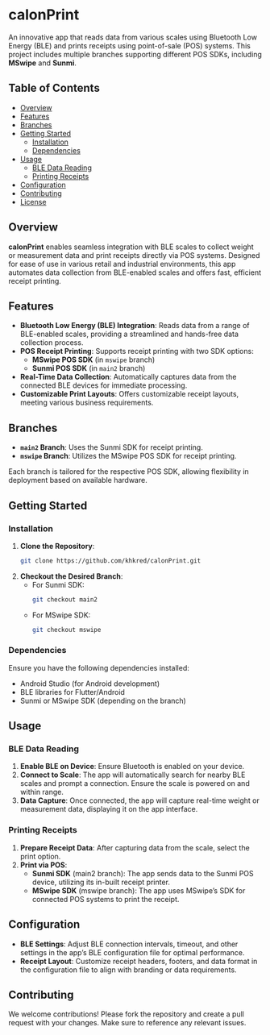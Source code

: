 # calonPrint

An innovative app that reads data from various scales using Bluetooth Low Energy (BLE) and prints receipts using point-of-sale (POS) systems. This project includes multiple branches supporting different POS SDKs, including **MSwipe** and **Sunmi**.

## Table of Contents

- [Overview](#overview)
- [Features](#features)
- [Branches](#branches)
- [Getting Started](#getting-started)
  - [Installation](#installation)
  - [Dependencies](#dependencies)
- [Usage](#usage)
  - [BLE Data Reading](#ble-data-reading)
  - [Printing Receipts](#printing-receipts)
- [Configuration](#configuration)
- [Contributing](#contributing)
- [License](#license)

## Overview

**calonPrint** enables seamless integration with BLE scales to collect weight or measurement data and print receipts directly via POS systems. Designed for ease of use in various retail and industrial environments, this app automates data collection from BLE-enabled scales and offers fast, efficient receipt printing.

## Features

- **Bluetooth Low Energy (BLE) Integration**: Reads data from a range of BLE-enabled scales, providing a streamlined and hands-free data collection process.
- **POS Receipt Printing**: Supports receipt printing with two SDK options:
  - **MSwipe POS SDK** (in `mswipe` branch)
  - **Sunmi POS SDK** (in `main2` branch)
- **Real-Time Data Collection**: Automatically captures data from the connected BLE devices for immediate processing.
- **Customizable Print Layouts**: Offers customizable receipt layouts, meeting various business requirements.

## Branches

- **`main2` Branch**: Uses the Sunmi SDK for receipt printing.
- **`mswipe` Branch**: Utilizes the MSwipe POS SDK for receipt printing.

Each branch is tailored for the respective POS SDK, allowing flexibility in deployment based on available hardware.

## Getting Started

### Installation

1. **Clone the Repository**:
   ```bash
   git clone https://github.com/khkred/calonPrint.git
   ```
2. **Checkout the Desired Branch**:
   - For Sunmi SDK: 
     ```bash
     git checkout main2
     ```
   - For MSwipe SDK:
     ```bash
     git checkout mswipe
     ```

### Dependencies

Ensure you have the following dependencies installed:
- Android Studio (for Android development)
- BLE libraries for Flutter/Android
- Sunmi or MSwipe SDK (depending on the branch)

## Usage

### BLE Data Reading

1. **Enable BLE on Device**: Ensure Bluetooth is enabled on your device.
2. **Connect to Scale**: The app will automatically search for nearby BLE scales and prompt a connection. Ensure the scale is powered on and within range.
3. **Data Capture**: Once connected, the app will capture real-time weight or measurement data, displaying it on the app interface.

### Printing Receipts

1. **Prepare Receipt Data**: After capturing data from the scale, select the print option.
2. **Print via POS**:
   - **Sunmi SDK** (main2 branch): The app sends data to the Sunmi POS device, utilizing its in-built receipt printer.
   - **MSwipe SDK** (mswipe branch): The app uses MSwipe’s SDK for connected POS systems to print the receipt.

## Configuration

- **BLE Settings**: Adjust BLE connection intervals, timeout, and other settings in the app’s BLE configuration file for optimal performance.
- **Receipt Layout**: Customize receipt headers, footers, and data format in the configuration file to align with branding or data requirements.

## Contributing

We welcome contributions! Please fork the repository and create a pull request with your changes. Make sure to reference any relevant issues.

